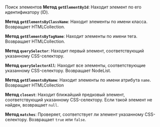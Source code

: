  Поиск элементов
 **Метод `getElementById`**: Находит элемент по его идентификатору (ID).

**Метод `getElementsByClassName`**: Находит элементы по имени класса. Возвращает HTMLCollection.

**Метод `getElementsByTagName`**:  Находит элементы по имени тега. Возвращает HTMLCollection.
   
**Метод `querySelector`**: Находит первый элемент, соответствующий указанному CSS-селектору.
   
**Метод `querySelectorAll`**: Находит все элементы, соответствующие указанному CSS-селектору. Возвращает NodeList.

**Метод `getElementsByName`**: Находит элементы по имени атрибута `name`. Возвращает HTMLCollection

**Метод `closest`**: Находит ближайший предковый элемент, соответствующий указанному CSS-селектору. Если такой элемент не найден, возвращает `null`.

**Метод `matches`**: Проверяет, соответствует ли элемент указанному CSS-селектору. Возвращает `true` или `false`.